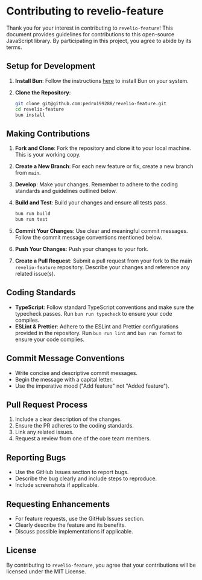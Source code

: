 # Contributing to revelio-feature

Thank you for your interest in contributing to `revelio-feature`! This document provides guidelines for contributions to this open-source JavaScript library. By participating in this project, you agree to abide by its terms.

## Setup for Development

1. **Install Bun**: Follow the instructions [here](https://bun.sh/docs/installation) to install Bun on your system.

2. **Clone the Repository**: 
   ```bash
   git clone git@github.com:pedro199288/revelio-feature.git
   cd revelio-feature
   bun install
   ```

## Making Contributions

1. **Fork and Clone**: Fork the repository and clone it to your local machine. This is your working copy.

2. **Create a New Branch**: For each new feature or fix, create a new branch from `main`.

3. **Develop**: Make your changes. Remember to adhere to the coding standards and guidelines outlined below.

4. **Build and Test**: Build your changes and ensure all tests pass.
   ```bash
   bun run build
   bun run test
   ```

5. **Commit Your Changes**: Use clear and meaningful commit messages. Follow the commit message conventions mentioned below.

6. **Push Your Changes**: Push your changes to your fork.

7. **Create a Pull Request**: Submit a pull request from your fork to the main `revelio-feature` repository. Describe your changes and reference any related issue(s).

## Coding Standards

- **TypeScript**: Follow standard TypeScript conventions and make sure the typecheck passes. Run `bun run typecheck` to ensure your code compiles.
- **ESLint & Prettier**: Adhere to the ESLint and Prettier configurations provided in the repository. Run `bun run lint` and `bun run format` to ensure your code complies.

## Commit Message Conventions

- Write concise and descriptive commit messages.
- Begin the message with a capital letter.
- Use the imperative mood ("Add feature" not "Added feature").

## Pull Request Process

1. Include a clear description of the changes.
2. Ensure the PR adheres to the coding standards.
3. Link any related issues.
4. Request a review from one of the core team members.

## Reporting Bugs

- Use the GitHub Issues section to report bugs.
- Describe the bug clearly and include steps to reproduce.
- Include screenshots if applicable.

## Requesting Enhancements

- For feature requests, use the GitHub Issues section.
- Clearly describe the feature and its benefits.
- Discuss possible implementations if applicable.

## License

By contributing to `revelio-feature`, you agree that your contributions will be licensed under the MIT License.